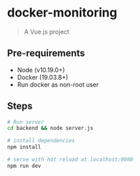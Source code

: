 # docker-monitoring

> A Vue.js project

## Pre-requirements

- Node (v10.19.0+)
- Docker (19.03.8+)
- Run docker as non-root user

## Steps

``` bash
# Run server
cd backend && node server.js

# install dependencies
npm install

# serve with hot reload at localhost:8080
npm run dev

```